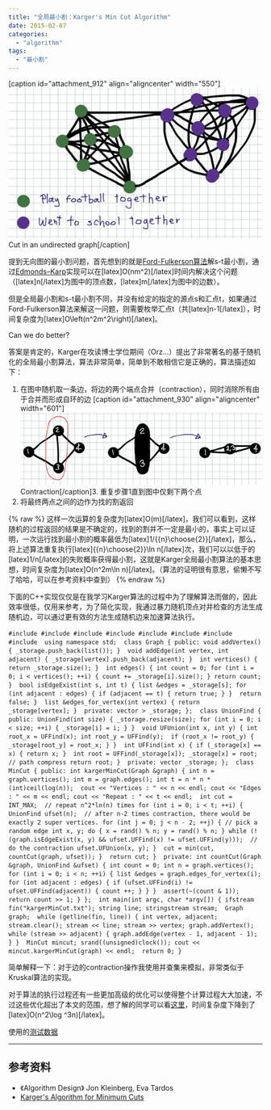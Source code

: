 ```yaml
---
title: "全局最小割：Karger's Min Cut Algorithm"
date: 2015-02-07
categories: 
  - "algorithm"
tags: 
  - "最小割"
---
```


\[caption id="attachment\_912" align="aligncenter" width="550"\][![Cut in an undirected graph](/assets/images/kargers-algorithm-3.png)](/assets/images/kargers-algorithm-3.png) Cut in an undirected graph\[/caption\]

提到无向图的最小割问题，首先想到的就是[Ford-Fulkerson算法](http://en.wikipedia.org/wiki/Ford%E2%80%93Fulkerson_algorithm)解s-t最小割，通过[Edmonds–Karp](http://en.wikipedia.org/wiki/Edmonds%E2%80%93Karp_algorithm)实现可以在\[latex\]O(nm^2)\[/latex\]时间内解决这个问题（\[latex\]n\[/latex\]为图中的顶点数，\[latex\]m\[/latex\]为图中的边数）。

但是全局最小割和s-t最小割不同，并没有给定的指定的源点s和汇点t，如果通过Ford-Fulkerson算法来解这一问题，则需要枚举汇点t（共\[latex\]n-1\[/latex\]），时间复杂度为\[latex\]O\\left(n^2m^2\\right)\[/latex\]。

Can we do better?

<!--more-->

答案是肯定的，Karger在攻读博士学位期间（Orz...）提出了非常著名的基于随机化的全局最小割算法，算法非常简单，简单到不敢相信它是正确的，算法描述如下：

1. 在图中随机取一条边，将边的两个端点合并（contraction），同时消除所有由于合并而形成自环的边
\[caption id="attachment\_930" align="aligncenter" width="601"\][![Contraction](/assets/images/kargers-algorithm-4.png)](/assets/images/kargers-algorithm-4.png) Contraction\[/caption\]3. 重复步骤1直到图中仅剩下两个点
4. 将最终两点之间的边作为找的割返回

{% raw %}
这样一次运算的复杂度为\[latex\]O(m)\[/latex\]，我们可以看到，这样随机的过程返回的结果是不确定的，找到的割并不一定是最小的，事实上可以证明，一次运行找到最小割的概率最低为\[latex\]1/{{n}\\choose{2}}\[/latex\]，那么，将上述算法重复执行\[latex\]{{n}\\choose{2}}\\ln n\[/latex\]次，我们可以以低于的\[latex\]1/n\[/latex\]的失败概率获得最小割，这就是Karger全局最小割算法的基本思想，时间复杂度为\[latex\]O(n^2m\\ln n)\[/latex\]。（算法的证明很有意思，偷懒不写了哈哈，可以在参考资料中查到）
{% endraw %}

下面的C++实现仅仅是在我学习Karger算法的过程中为了理解算法而做的，因此效率很低，仅用来参考，为了简化实现，我通过暴力随机顶点对并检查的方法生成随机边，可以通过更有效的方法生成随机边来加速算法执行。

`#include #include #include #include #include #include #include #include  using namespace std;  class Graph { public: void addVertex() { _storage.push_back(list()); }  void addEdge(int vertex, int adjacent) { _storage[vertex].push_back(adjacent); }  int vertices() { return _storage.size(); }  int edges() { int count = 0; for (int i = 0; i < vertices(); ++i) { count += _storage[i].size(); } return count; }  bool isEdgeExist(int s, int t) { list &edges = _storage[s]; for (int adjacent : edges) { if (adjacent == t) { return true; } }  return false; }  list &edges_for_vertex(int vertex) { return _storage[vertex]; }  private: vector > _storage; };  class UnionFind { public: UnionFind(int size) { _storage.resize(size); for (int i = 0; i < size; ++i) { _storage[i] = i; } }  void UFUnion(int x, int y) { int root_x = UFFind(x); int root_y = UFFind(y);  if (root_x != root_y) { _storage[root_y] = root_x; } }  int UFFind(int x) { if (_storage[x] == x) { return x; }  int root = UFFind(_storage[x]); _storage[x] = root; // path compress return root; }  private: vector _storage; };  class MinCut { public: int kargerMinCut(Graph &graph) { int n = graph.vertices(); int m = graph.edges(); int t = n * n * (int)ceil(log(n));  cout << "Vertices : " << n << endl; cout << "Edges : " << m << endl; cout << "Repeat : " << t << endl;  int cut = INT_MAX;  // repeat n^2*ln(n) times for (int i = 0; i < t; ++i) { UnionFind ufset(n);  // after n-2 times contraction, there would be exactly 2 super vertices. for (int j = 0; j < n - 2; ++j) { // pick a random edge int x, y; do { x = rand() % n; y = rand() % n; } while (!(graph.isEdgeExist(x, y) && ufset.UFFind(x) != ufset.UFFind(y)));  // do the contraction ufset.UFUnion(x, y); }  cut = min(cut, countCut(graph, ufset)); }  return cut; }  private: int countCut(Graph &graph, UnionFind &ufset) { int count = 0; int n = graph.vertices();  for (int i = 0; i < n; ++i) { list &edges = graph.edges_for_vertex(i); for (int adjacent : edges) { if (ufset.UFFind(i) != ufset.UFFind(adjacent)) { count ++; } } }  assert(~(count & 1)); return count >> 1; } };  int main(int argc, char *argv[]) { ifstream fin("kargerMinCut.txt"); string line; stringstream stream;  Graph graph;  while (getline(fin, line)) { int vertex, adjacent;  stream.clear(); stream << line; stream >> vertex; graph.addVertex(); while (stream >> adjacent) { graph.addEdge(vertex - 1, adjacent - 1); } }  MinCut mincut; srand((unsigned)clock()); cout << mincut.kargerMinCut(graph) << endl;  return 0; }`

简单解释一下：对于边的contraction操作我使用并查集来模拟，非常类似于Kruskal算法的实现。

对于算法的执行过程还有一些更加高级的优化可以使得整个计算过程大大加速，不过这些优化超出了本文的范围，想了解的同学可以看[这里](http://www.cs.tau.ac.il/~zwick/grad-algo-08/gmc.pdf)，时间复杂度下降到了\[latex\]O(n^2\\log ^3n)\[/latex\]。

使用的[测试数据](/assets/images/kargerMinCut.txt)

* * *

## 参考资料

- 《Algorithm Design》 Jon Kleinberg, Eva Tardos
- [Karger's Algorithm for Minimum Cuts](http://www.maillard.it/blog/kargers-algorithm/ "Karger's Algorithm for Minimum Cuts")

